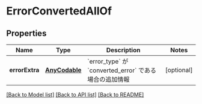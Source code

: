 # ErrorConvertedAllOf

## Properties
Name | Type | Description | Notes
------------ | ------------- | ------------- | -------------
**errorExtra** | [**AnyCodable**](AnyCodable.md) | &#x60;error_type&#x60; が &#x60;converted_error&#x60; である場合の追加情報 | [optional] 

[[Back to Model list]](../README.md#documentation-for-models) [[Back to API list]](../README.md#documentation-for-api-endpoints) [[Back to README]](../README.md)


